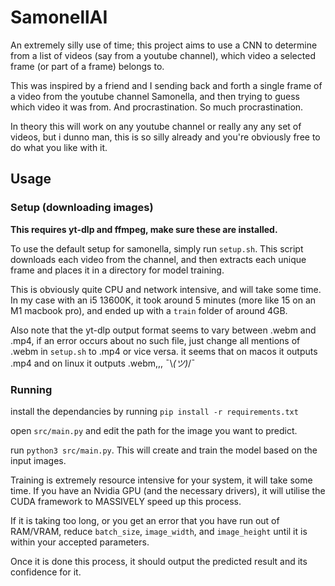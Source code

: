 # SamonellAI

An extremely silly use of time; this project aims to use a CNN to determine from a list of videos (say from a youtube channel), which video a selected frame (or part of a frame) belongs to.

This was inspired by a friend and I sending back and forth a single frame of a video from the youtube channel Samonella, and then trying to guess which video it was from. And procrastination. So much procrastination.

In theory this will work on any youtube channel or really any any set of videos, but i dunno man, this is so silly already and you're obviously free to do what you like with it.

## Usage

### Setup (downloading images)

**This requires yt-dlp and ffmpeg, make sure these are installed.**

To use the default setup for samonella, simply run `setup.sh`. This script downloads each video from the channel, and then extracts each unique frame and places it in a directory for model training.

This is obviously quite CPU and network intensive, and will take some time. In my case with an i5 13600K, it took around 5 minutes (more like 15 on an M1 macbook pro), and ended up with a `train` folder of around 4GB.

Also note that the yt-dlp output format seems to vary between .webm and .mp4, if an error occurs about no such file, just change all mentions of .webm in `setup.sh` to .mp4 or vice versa. it seems that on macos it outputs .mp4 and on linux it outputs .webm,,, ¯\\_(ツ)_/¯

### Running
install the dependancies by running `pip install -r requirements.txt`

open `src/main.py` and edit the path for the image you want to predict. 

run `python3 src/main.py`. This will create and train the model based on the input images.

Training is extremely resource intensive for your system, it will take some time. If you have an Nvidia GPU (and the necessary drivers), it will utilise the CUDA framework to MASSIVELY speed up this process. 

If it is taking too long, or you get an error that you have run out of RAM/VRAM, reduce `batch_size`, `image_width`, and `image_height` until it is within your accepted parameters.

Once it is done this process, it should output the predicted result and its confidence for it.